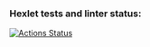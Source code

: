 ### Hexlet tests and linter status:
[![Actions Status](https://github.com/plutorbito/frontend-project-11/actions/workflows/hexlet-check.yml/badge.svg)](https://github.com/plutorbito/frontend-project-11/actions)